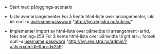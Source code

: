 * Start med påloggings-scenario

* Liste over arrangementer
For å hente html-liste over arrangementer, inkl id:
curl -u <username:password> "http://lyn.registra.no/admin/"

* Implementer import av html-liste over påmeldte til arrangement=arrid, feks trening=259
For å hente html-liste over påmeldte til gitt arr=<arrid>, forsøk
curl -u <username:password> "http://lyn.registra.no/admin/?action=pmldte&arrid=259"


